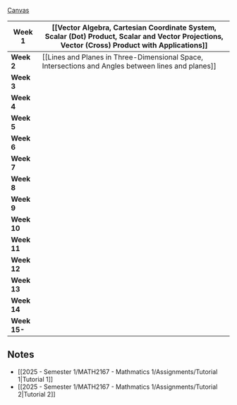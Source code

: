 [Canvas](https://rmit.instructure.com/courses/143087)

| **Week 1**   | [[Vector Algebra, Cartesian Coordinate System, Scalar (Dot) Product, Scalar and Vector Projections, Vector (Cross) Product with Applications]] |
| ------------ | ---------------------------------------------------------------------------------------------------------------------------------------------- |
| **Week 2**   | [[Lines and Planes in Three-Dimensional Space, Intersections and Angles between lines and planes]]                                             |
| **Week 3**   |                                                                                                                                                |
| **Week 4**   |                                                                                                                                                |
| **Week 5**   |                                                                                                                                                |
| **Week 6**   |                                                                                                                                                |
| **Week 7**   |                                                                                                                                                |
| **Week 8**   |                                                                                                                                                |
| **Week 9**   |                                                                                                                                                |
| **Week 10**  |                                                                                                                                                |
| **Week 11**  |                                                                                                                                                |
| **Week 12**  |                                                                                                                                                |
| **Week 13**  |                                                                                                                                                |
| **Week 14**  |                                                                                                                                                |
| **Week 15-** |                                                                                                                                                |

## Notes

- [[2025 - Semester 1/MATH2167 - Mathmatics 1/Assignments/Tutorial 1|Tutorial 1]]
- [[2025 - Semester 1/MATH2167 - Mathmatics 1/Assignments/Tutorial 2|Tutorial 2]]